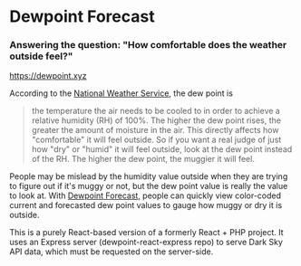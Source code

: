 # Dewpoint Forecast
### Answering the question: "How comfortable does the weather outside feel?"

https://dewpoint.xyz

According to the [National Weather Service](https://www.weather.gov/arx/why_dewpoint_vs_humidity), the dew point is

> the temperature the air needs to be cooled to in order to achieve a relative humidity (RH) of 100%. The higher the dew point rises, the greater the amount of moisture in the air. This directly affects how "comfortable" it will feel outside. So if you want a real judge of just how "dry" or "humid" it will feel outside, look at the dew point instead of the RH. The higher the dew point, the muggier it will feel.

People may be mislead by the humidity value outside when they are trying to figure out if it's muggy or not, but the dew point value is really the value to look at. With [Dewpoint Forecast](https://dewpoint.xyz), people can quickly view color-coded current and forecasted dew point values to gauge how muggy or dry it is outside.

This is a purely React-based version of a formerly React + PHP project. It uses an Express server (dewpoint-react-express repo) to serve Dark Sky API data, which must be requested on the server-side.
